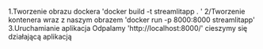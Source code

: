 1.Tworzenie obrazu dockera 
'docker build -t streamlitapp . '
2/Tworzenie kontenera wraz z naszym obrazem
'docker run -p 8000:8000 streamlitapp'
3.Uruchamianie aplikacja
Odpalamy 'http://localhost:8000/' cieszymy się działającą aplikacją 
